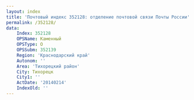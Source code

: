 ```yaml
---
layout: index
title: 'Почтовый индекс 352128: отделение почтовой связи Почты России'
permalink: /352128/
data:
    Index: 352128
    OPSName: Каменный
    OPSType: О
    OPSSubm: 352139
    Region: 'Краснодарский край'
    Autonom: ''
    Area: 'Тихорецкий район'
    City: Тихорецк
    City1: ''
    ActDate: '20140214'
    IndexOld: ''
---
```

